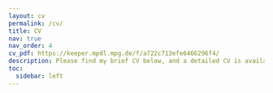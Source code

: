 ```yaml
---
layout: cv
permalink: /cv/
title: CV
nav: true
nav_order: 4
cv_pdf: https://keeper.mpdl.mpg.de/f/a722c713efe6466296f4/
description: Please find my brief CV below, and a detailed CV is available from the pdf button.
toc:
  sidebar: left
---
```

